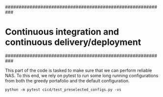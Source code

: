 ###########################################################
# Continuous integration and continuous delivery/deployment
###########################################################

This part of the code is tasked to make sure that we can perform reliable NAS.
To this end, we rely on pytest to run some long running configurations from both
the greedy portafolio and the default configuration.

```
python -m pytest cicd/test_preselected_configs.py -vs
```
